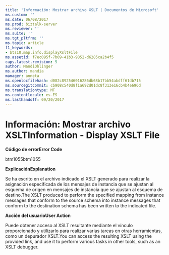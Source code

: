 ```yaml
---
title: 'Información: Mostrar archivo XSLT | Documentos de Microsoft'
ms.custom: ''
ms.date: 06/08/2017
ms.prod: biztalk-server
ms.reviewer: ''
ms.suite: ''
ms.tgt_pltfrm: ''
ms.topic: article
f1_keywords:
- bts10.map.info.displayXsltFile
ms.assetid: f7ec095f-7b09-41b3-9852-d6285ca2b4f5
caps.latest.revision: 5
author: MandiOhlinger
ms.author: mandia
manager: anneta
ms.openlocfilehash: d082c892546016286db68b17bb54abdff61db715
ms.sourcegitcommit: cb908c540d8f1a692d01dc8f313e16cb4b4e696d
ms.translationtype: MT
ms.contentlocale: es-ES
ms.lasthandoff: 09/20/2017
---
```

# <a name="information---display-xslt-file"></a><span data-ttu-id="3010f-102">Información: Mostrar archivo XSLT</span><span class="sxs-lookup"><span data-stu-id="3010f-102">Information - Display XSLT File</span></span>
<span data-ttu-id="3010f-103">**Código de error**</span><span class="sxs-lookup"><span data-stu-id="3010f-103">**Error Code**</span></span>  
  
 <span data-ttu-id="3010f-104">btm1055</span><span class="sxs-lookup"><span data-stu-id="3010f-104">btm1055</span></span>  
  
 <span data-ttu-id="3010f-105">**Explicación**</span><span class="sxs-lookup"><span data-stu-id="3010f-105">**Explanation**</span></span>  
  
 <span data-ttu-id="3010f-106">Se ha escrito en el archivo indicado el XSLT generado para realizar la asignación especificada de los mensajes de instancia que se ajustan al esquema de origen en mensajes de instancia que se ajustan al esquema de destino.</span><span class="sxs-lookup"><span data-stu-id="3010f-106">The XSLT produced to perform the specified mapping from instance messages that conform to the source schema into instance messages that conform to the destination schema has been written to the indicated file.</span></span>  
  
 <span data-ttu-id="3010f-107">**Acción del usuario**</span><span class="sxs-lookup"><span data-stu-id="3010f-107">**User Action**</span></span>  
  
 <span data-ttu-id="3010f-108">Puede obtener acceso al XSLT resultante mediante el vínculo proporcionado y utilizarlo para realizar varias tareas en otras herramientas, como un depurador XSLT.</span><span class="sxs-lookup"><span data-stu-id="3010f-108">You can access the resulting XSLT using the provided link, and use it to perform various tasks in other tools, such as an XSLT debugger.</span></span>